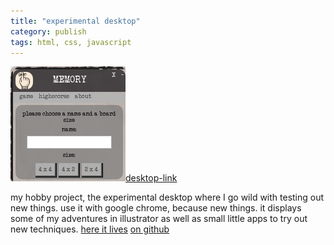 ```yaml
---
title: "experimental desktop"
category: publish
tags: html, css, javascript
---
```


![alt website image][website-image][desktop-link]

my hobby project, the experimental desktop where I go wild with
testing out new things. use it with google chrome, because new things.
it displays some of my adventures in illustrator as well as small
little apps to try out new techniques.
[here it lives][desktop-link]
[on github][github-link]

[desktop-link]: https://theuggla.github.io/desktop/source
[github-link]: https://github.com/theuggla/theuggla.github.io/desktop

[website-image]: ../assets/projectimages/experimentaldesktop.png